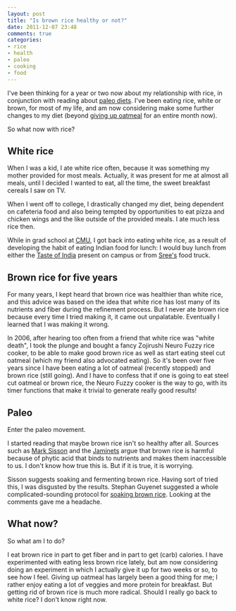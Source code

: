 ```yaml
---
layout: post
title: "Is brown rice healthy or not?"
date: 2011-12-07 23:48
comments: true
categories:
- rice
- health
- paleo
- cooking
- food
---
```

I've been thinking for a year or two now about my relationship with rice, in conjunction with reading about [paleo diets](http://franklinchen.com/blog/2011/10/23/paleo-diet-experimentation/). I've been eating rice, white or brown, for most of my life, and am now considering make some further changes to my diet (beyond [giving up oatmeal](http://franklinchen.com/blog/2011/11/03/one-of-these-breakfasts-is-not-paleo/) for an entire month now).

So what now with rice?

<!--more-->

## White rice

When I was a kid, I ate white rice often, because it was something my mother provided for most meals. Actually, it was present for me at almost all meals, until I decided I wanted to eat, all the time, the sweet breakfast cereals I saw on TV.

When I went off to college, I drastically changed my diet, being dependent on cafeteria food and also being tempted by opportunities to eat pizza and chicken wings and the like outside of the provided meals. I ate much less rice then.

While in grad school at [CMU](http://www.cmu.edu/), I got back into eating white rice, as a result of developing the habit of eating Indian food for lunch: I would buy lunch from either the [Taste of India](http://www.tasteofindiapittsburgh.com/) present on campus or from [Sree's](http://www.srees.com/) food truck.

## Brown rice for five years

For many years, I kept heard that brown rice was healthier than white rice, and this advice was based on the idea that white rice has lost many of its nutrients and fiber during the refinement process. But I never ate brown rice because every time I tried making it, it came out unpalatable. Eventually I learned that I was making it wrong.

In 2006, after hearing too often from a friend that white rice was "white death", I took the plunge and bought a fancy Zojirushi Neuro Fuzzy rice cooker, to be able to make good brown rice as well as start eating steel cut oatmeal (which my friend also advocated eating). So it's been over five years since I have been eating a lot of oatmeal (recently stopped) and brown rice (still going). And I have to confess that if one is going to eat steel cut oatmeal or brown rice, the Neuro Fuzzy cooker is the way to go, with its timer functions that make it trivial to generate really good results!

## Paleo

Enter the paleo movement.

I started reading that maybe brown rice isn't so healthy after all.  Sources such as [Mark Sisson](http://www.marksdailyapple.com/is-rice-unhealthy/) and the [Jaminets](http://perfecthealthdiet.com/) argue that brown rice is harmful because of phytic acid that binds to nutrients and makes them inaccessible to us. I don't know how true this is. But if it is true, it is worrying.

Sisson suggests soaking and fermenting brown rice. Having sort of tried this, I was disgusted by the results. Stephan Guyenet suggested a whole complicated-sounding protocol for [soaking brown rice](http://wholehealthsource.blogspot.com/2009/04/new-way-to-soak-brown-rice.html). Looking at the comments gave me a headache.

## What now?

So what am I to do?

I eat brown rice in part to get fiber and in part to get (carb) calories. I have experimented with eating less brown rice lately, but am now considering doing an experiment in which I actually give it up for two weeks or so, to see how I feel. Giving up oatmeal has largely been a good thing for me; I rather enjoy eating a lot of veggies and more protein for breakfast. But getting rid of brown rice is much more radical.  Should I really go back to white rice?  I don't know right now.
